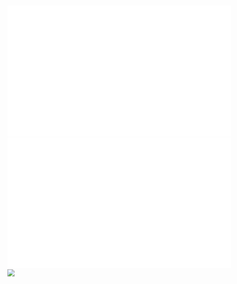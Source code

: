 ![Statistics Overview](https://raw.githubusercontent.com/snowmii/github-stats/master/generated/overview.svg#gh-dark-mode-only)  ![Languages Overview](https://raw.githubusercontent.com/snowmii/github-stats/master/generated/languages.svg#gh-dark-mode-only)
![](https://komarev.com/ghpvc/?username=snowmii)
